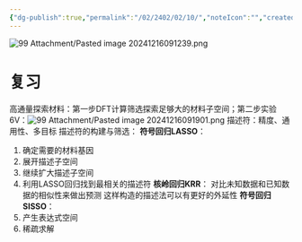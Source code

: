 ```yaml
---
{"dg-publish":true,"permalink":"/02/2402/02/10/","noteIcon":"","created":"2025-01-31T00:35","updated":"2025-07-01T13:38"}
---
```


![99 Attachment/Pasted image 20241216091239.png](/img/user/99%20Attachment/Pasted%20image%2020241216091239.png)
# 复习
高通量探索材料：第一步DFT计算筛选探索足够大的材料子空间；第二步实验
6V：![99 Attachment/Pasted image 20241216091901.png](/img/user/99%20Attachment/Pasted%20image%2020241216091901.png)
描述符：精度、通用性、多目标
描述符的构建与筛选：
**符号回归LASSO**：
1. 确定需要的材料基因
2. 展开描述子空间
3. 继续扩大描述子空间
4. 利用LASSO回归找到最相关的描述符
**核岭回归KRR**：
对比未知数据和已知数据的相似性来做出预测
这样构造的描述法可以有更好的外延性
**符号回归SISSO**：
1. 产生表达式空间
2. 稀疏求解